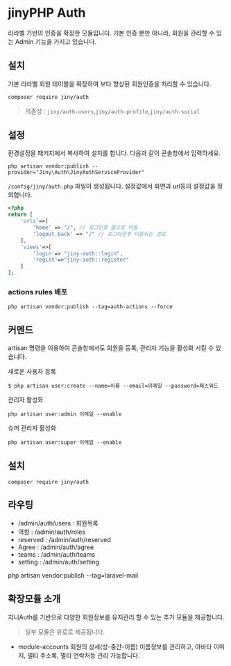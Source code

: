 # jinyPHP Auth
라라벨 기반의 인증을 확장한 모듈입니다. 기본 인증 뿐만 아니라, 회원을 관리할 수 있는 Admin 기능을 가지고 있습니다.

## 설치
기본 라라벨 회원 테이블을 확장하여 보다 향상된 회원인증을 처리할 수 있습니다.

```bash
composer require jiny/auth
```
> 의존성 : `jiny/auth-users`,`jiny/auth-profile`,`jiny/auth-social` 


## 설정
환경설정을 패키지에서 복사하여 설치를 합니다. 다음과 같이 콘솔창에서 입력하세요.

```
php artisan vendor:publish --provider="Jiny\Auth\JinyAuthServiceProvider"
```

`/config/jiny/auth.php` 파일이 생성됩니다. 설정값에서 화면과 url등의 설정값을 정의합니다.

```php
<?php
return [
    'urls'=>[
        'home' => "/", // 로그인호 홈으로 이동
        'logout_back' => "/" // 로그아웃후 이동되는 경로
    ],
    'views'=>[
        'login'=> "jiny-auth::login",
        'regist'=>"jiny-auth::register"
    ]
];
```

### actions rules 배포

```
php artisan vendor:publish --tag=auth-actions --force
```

## 커멘드
artisan 명령을 이용하여 콘솔창에서도 회원을 등록, 관리자 기능을 활성화 시킬 수 있습니다.

새로운 사용자 등록
```
$ php artisan user:create --name=이름 --email=이메일 --password=패스워드
```

관리자 활성화
```
php artisan user:admin 이메일 --enable
```

슈퍼 관리자 활성화
```
php artisan user:super 이메일 --enable
```

## 설치
```
composer require jiny/auth
```

## 라우팅

* /admin/auth/users : 회원목록
* 역할 : /admin/auth/roles
* reserved : /admin/auth/reserved
* Agree : /admin/auth/agree
* teams : /admin/auth/teams
* setting : /admin/auth/setting



php artisan vendor:publish --tag=laravel-mail

## 확장모듈 소개
지니Auth를 기반으로 다양한 회원정보를 유지관리 할 수 있는 추가 모듈을 제공합니다.
> 일부 모듈은 유료로 제공됩니다.

* module-accounts
회원의 상세(성-중간-이름) 이름정보를 관리하고, 아바타 이미지, 멀티 주소록, 멀티 연락처등 관리 가능합니다.


